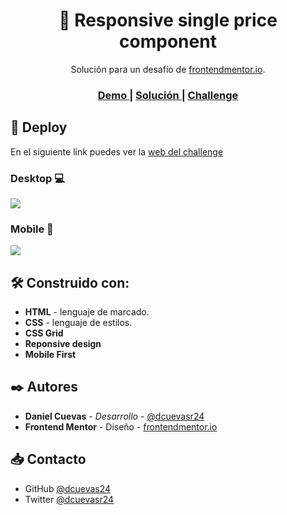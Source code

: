<h1 align="center">🌌 Responsive single price component </h1>

<div align="center">
    Solución para un desafío de  <a href="https://www.frontendmentor.io/" target="_blank">frontendmentor.io</a>.
</div>

<div align="center">
  <h3>
    <a href="https://dcuevas24.github.io/column-preview-card-component/">
      Demo
    </a>
    <span> | </span>
    <a href="https://github.com/dcuevas24/column-preview-card-component">
      Solución
    </a>
    <span> | </span>
    <a href="https://www.frontendmentor.io/challenges/3column-preview-card-component-pH92eAR2-">
      Challenge
    </a>
  </h3>
</div>

## 🚀 Deploy

En el siguiente link puedes ver la [web del challenge](https://dcuevas24.github.io/column-preview-card-component/ "web del challenge")

### Desktop 💻

![](https://i.imgur.com/jnfsolz.png)

### Mobile 📱

![](https://i.imgur.com/Th3KQLX.png)

## 🛠️ Construido con:

- **HTML** - lenguaje de marcado.
- **CSS** - lenguaje de estilos.
- **CSS Grid**
- **Reponsive design**
- **Mobile First**

## ✒️ Autores

- **Daniel Cuevas** - _Desarrollo_ - [@dcuevasr24](https://twitter.com/dcuevasr24 "@dcuevasr24")
- **Frontend Mentor** - Diseño - [frontendmentor.io](https://www.frontendmentor.io/ "frontendmentor.io")

## 📥 Contacto

- GitHub [@dcuevas24](https://github.com/dcuevas24)
- Twitter [@dcuevasr24](https://twitter.com/dcuevasr24)
